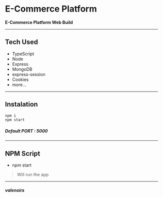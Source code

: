 # E-Commerce Platform
**E-Commerce Platform Web Build**

---

## Tech Used
- TypeScript
- Node
- Express
- MongoDB
- express-session
- Cookies
- more...

---

## Instalation

```js
npm i
npm start
```

##### Default PORT : 5000

---

## NPM Script
- npm start

> Will run the app

---

##### _valenoirs_